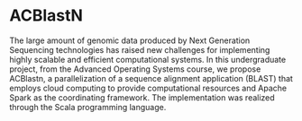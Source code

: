 # ACBlastN

The large amount of genomic data produced by Next Generation Sequencing technologies has raised new challenges for implementing highly scalable and efficient computational systems. In this undergraduate project, from the Advanced Operating Systems course, we propose ACBlastn, a parallelization of a sequence alignment application (BLAST) that employs cloud computing to provide computational resources and Apache Spark as the coordinating framework. The implementation was realized through the Scala programming language.
